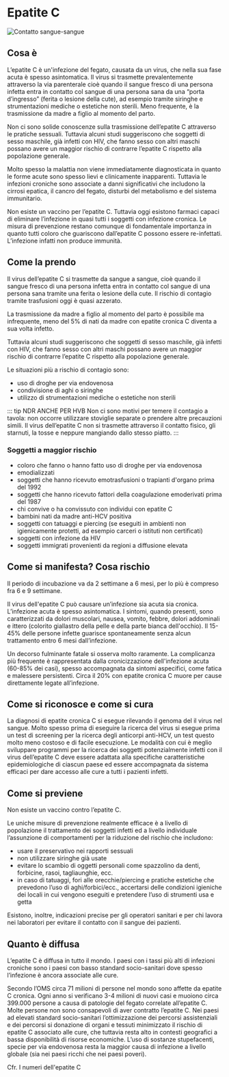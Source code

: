# Epatite C

![Contatto sangue-sangue](/images/needle.jpg)

## Cosa è <Badge text="Risposta in 100 parole" type="tip" />

L’epatite C è un'infezione del fegato, causata da un virus, che nella sua fase acuta è spesso asintomatica. Il virus si trasmette prevalentemente attraverso la via parenterale cioè quando il sangue fresco di una persona infetta entra in contatto col sangue di una persona sana da una “porta d’ingresso” (ferita o lesione della cute), ad esempio tramite siringhe e strumentazioni mediche o estetiche non sterili. Meno frequente, è la trasmissione da madre a figlio al momento del parto.

Non ci sono solide conoscenze sulla trasmissione dell’epatite C attraverso le pratiche sessuali. Tuttavia alcuni studi suggeriscono che soggetti di sesso maschile, già infetti con HIV, che fanno sesso con altri maschi possano avere un maggior rischio di contrarre l’epatite C rispetto alla popolazione generale.

Molto spesso la malattia non viene immediatamente diagnosticata in quanto le forme acute sono spesso lievi e clinicamente inapparenti. Tuttavia le infezioni croniche sono associate a danni significativi che includono la cirrosi epatica, il cancro del fegato, disturbi del metabolismo e del sistema immunitario.

Non esiste un vaccino per l’epatite C. Tuttavia oggi esistono farmaci capaci di eliminare l’infezione in quasi tutti i soggetti con infezione cronica. Le misura di prevenzione restano comunque di fondamentale importanza in quanto tutti coloro che guariscono dall’epatite C possono essere re-infettati. L’infezione infatti non produce immunità.

## Come la prendo

Il virus dell’epatite C si trasmette da sangue a sangue, cioè quando il sangue fresco di una persona infetta entra in contatto col sangue di una persona sana tramite una ferita o lesione della cute. Il rischio di contagio tramite trasfusioni oggi è quasi azzerato.

La trasmissione da madre a figlio al momento del parto è possibile ma infrequente, meno del 5% di nati da madre con epatite cronica C diventa a sua volta infetto.

Tuttavia alcuni studi suggeriscono che soggetti di sesso maschile, già infetti con HIV, che fanno sesso con altri maschi possano avere un maggior rischio di contrarre l’epatite C rispetto alla popolazione generale.

Le situazioni più a rischio di contagio sono:

- uso di droghe per via endovenosa
- condivisione di aghi o siringhe
- utilizzo di strumentazioni mediche o estetiche non sterili

::: tip NDR ANCHE PER HVB
Non ci sono motivi per temere il contagio a tavola: non occorre utilizzare stoviglie separate o prendere altre precauzioni simili. Il virus dell’epatite C non si trasmette attraverso il contatto fisico, gli starnuti, la tosse e neppure mangiando dallo stesso piatto.
:::

### Soggetti a maggior rischio

- coloro che fanno o hanno fatto uso di droghe per via endovenosa
- emodializzati
- soggetti che hanno ricevuto emotrasfusioni o trapianti d'organo prima del 1992
- soggetti che hanno ricevuto fattori della coagulazione emoderivati prima del 1987
- chi convive o ha convissuto con individui con epatite C
- bambini nati da madre anti-HCV positiva
- soggetti con tatuaggi e piercing (se eseguiti in ambienti non igienicamente protetti, ad esempio carceri o istituti non certificati)
- soggetti con infezione da HIV
- soggetti immigrati provenienti da regioni a diffusione elevata

## Come si manifesta? Cosa rischio

Il periodo di incubazione va da 2 settimane a 6 mesi, per lo più è compreso fra 6 e 9 settimane.

Il virus dell'epatite C può causare un’infezione sia acuta sia cronica. L’infezione acuta è spesso asintomatica. I sintomi, quando presenti, sono caratterizzati da dolori muscolari, nausea, vomito, febbre, dolori addominali e ittero (colorito giallastro della pelle e della parte bianca dell'occhio). Il 15-45% delle persone infette guarisce spontaneamente senza alcun trattamento entro 6 mesi dall’infezione.

Un decorso fulminante fatale si osserva molto raramente. La complicanza più frequente è rappresentata dalla cronicizzazione dell'infezione acuta (60-85% dei casi), spesso accompagnata da sintomi aspecifici, come fatica e malessere persistenti. Circa il 20% con epatite cronica C muore per cause direttamente legate all’infezione.

## Come si riconosce e come si cura

La diagnosi di epatite cronica C si esegue rilevando il genoma del il virus nel sangue. Molto spesso prima di eseguire la ricerca del virus si esegue prima un test di screening per la ricerca degli anticorpi anti-HCV, un test questo molto meno costoso e di facile esecuzione. Le modalità con cui è meglio sviluppare programmi per la ricerca dei soggetti potenzialmente infetti con il virus dell’epatite C deve essere adattata alla specifiche caratteristiche epidemiologiche di ciascun paese ed essere accompagnata da sistema efficaci per dare accesso alle cure a tutti i pazienti infetti.

## Come si previene

Non esiste un vaccino contro l’epatite C.

Le uniche misure di prevenzione realmente efficace è a livello di popolazione il trattamento dei soggetti infetti ed a livello individuale l’assunzione di comportamenti per la riduzione del rischio che includono:

- usare il preservativo nei rapporti sessuali
- non utilizzare siringhe già usate
- evitare lo scambio di oggetti personali come spazzolino da denti, forbicine, rasoi, tagliaunghie, ecc.
- in caso di tatuaggi, fori alle orecchie/piercing e pratiche estetiche che prevedono l’uso di aghi/forbici/ecc., accertarsi delle condizioni igieniche dei locali in cui vengono eseguiti e pretendere l’uso di strumenti usa e getta

Esistono, inoltre, indicazioni precise per gli operatori sanitari e per chi lavora nei laboratori per evitare il contatto con il sangue dei pazienti.

## Quanto è diffusa

L’epatite C è diffusa in tutto il mondo. I paesi con i tassi più alti di infezioni croniche sono i paesi con basso standard socio-sanitari dove spesso l’infezione è ancora associate alle cure.

Secondo l’OMS circa 71 milioni di persone nel mondo sono affette da epatite C cronica. Ogni anno si verificano 3-4 milioni di nuovi casi e muoiono circa 399.000 persone a causa di patologie del fegato correlate all’epatite C. Molte persone non sono consapevoli di aver contratto l’epatite C. Nei paesi ad elevati standard socio-sanitari l’ottimizzazione dei percorsi assistenziali e dei percorsi si donazione di organi e tessuti minimizzato il rischio di epatite C associato alle cure, che tuttavia resta alto in contesti geografici a bassa disponibilità di risorse economiche. L’uso di sostanze stupefacenti, specie per via endovenosa resta la maggior causa di infezione a livello globale (sia nei paesi ricchi che nei paesi poveri).

Cfr. I numeri dell'epatite C
